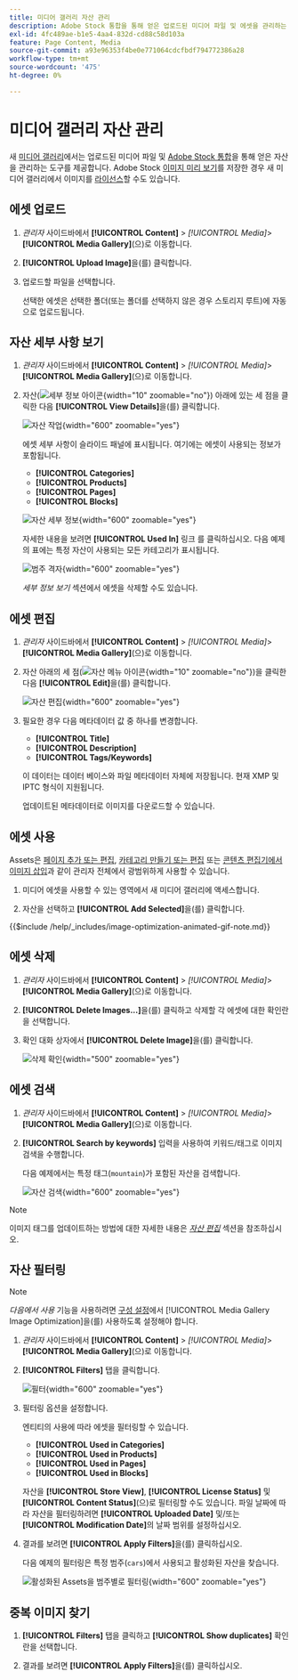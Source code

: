 ```yaml
---
title: 미디어 갤러리 자산 관리
description: Adobe Stock 통합을 통해 얻은 업로드된 미디어 파일 및 에셋을 관리하는 방법을 알아봅니다.
exl-id: 4fc489ae-b1e5-4aa4-832d-cd88c58d103a
feature: Page Content, Media
source-git-commit: a93e96353f4be0e771064cdcfbdf794772386a28
workflow-type: tm+mt
source-wordcount: '475'
ht-degree: 0%

---
```


# 미디어 갤러리 자산 관리

새 [미디어 갤러리](media-gallery.md)에서는 업로드된 미디어 파일 및 [Adobe Stock 통합](adobe-stock.md)을 통해 얻은 자산을 관리하는 도구를 제공합니다. Adobe Stock [이미지 미리 보기](adobe-stock-save-preview.md)를 저장한 경우 새 미디어 갤러리에서 이미지를 [라이선스](adobe-stock-license-image.md)할 수도 있습니다.

## 에셋 업로드

1. _관리자_ 사이드바에서 **[!UICONTROL Content]** > _[!UICONTROL Media]_>**[!UICONTROL Media Gallery]**(으)로 이동합니다.

1. **[!UICONTROL Upload Image]**&#x200B;을(를) 클릭합니다.

1. 업로드할 파일을 선택합니다.

   선택한 에셋은 선택한 폴더(또는 폴더를 선택하지 않은 경우 스토리지 루트)에 자동으로 업로드됩니다.

## 자산 세부 사항 보기

1. _관리자_ 사이드바에서 **[!UICONTROL Content]** > _[!UICONTROL Media]_>**[!UICONTROL Media Gallery]**(으)로 이동합니다.

1. 자산(![세부 정보 아이콘](./assets/media-gallery-asset-menu-icon.png){width="10" zoomable="no"}) 아래에 있는 세 점을 클릭한 다음 **[!UICONTROL View Details]**&#x200B;을(를) 클릭합니다.

   ![자산 작업](./assets/media-gallery-asset-actions.png){width="600" zoomable="yes"}

   에셋 세부 사항이 슬라이드 패널에 표시됩니다. 여기에는 에셋이 사용되는 정보가 포함됩니다.

   - **[!UICONTROL Categories]**
   - **[!UICONTROL Products]**
   - **[!UICONTROL Pages]**
   - **[!UICONTROL Blocks]**

   ![자산 세부 정보](./assets/media-gallery-asset-details.png){width="600" zoomable="yes"}

   자세한 내용을 보려면 **[!UICONTROL Used In]** 링크 를 클릭하십시오. 다음 예제의 표에는 특정 자산이 사용되는 모든 카테고리가 표시됩니다.

   ![범주 격자](./assets/media-gallery-asset-categories.png){width="600" zoomable="yes"}

   _세부 정보 보기_ 섹션에서 에셋을 삭제할 수도 있습니다.

## 에셋 편집

1. _관리자_ 사이드바에서 **[!UICONTROL Content]** > _[!UICONTROL Media]_>**[!UICONTROL Media Gallery]**(으)로 이동합니다.

1. 자산 아래의 세 점(![자산 메뉴 아이콘](./assets/media-gallery-asset-menu-icon.png){width="10" zoomable="no"})을 클릭한 다음 **[!UICONTROL Edit]**&#x200B;을(를) 클릭합니다.

   ![자산 편집](./assets/media-gallery-edit-asset.png){width="600" zoomable="yes"}

1. 필요한 경우 다음 메타데이터 값 중 하나를 변경합니다.

   - **[!UICONTROL Title]**
   - **[!UICONTROL Description]**
   - **[!UICONTROL Tags/Keywords]**

   이 데이터는 데이터 베이스와 파일 메타데이터 자체에 저장됩니다. 현재 XMP 및 IPTC 형식이 지원됩니다.

   업데이트된 메타데이터로 이미지를 다운로드할 수 있습니다.

## 에셋 사용

Assets은 [페이지 추가 또는 편집](page-add.md), [카테고리 만들기 또는 편집](../catalog/category-create.md) 또는 [콘텐츠 편집기에서 이미지 삽입](editor-insert-image.md)과 같이 관리자 전체에서 광범위하게 사용할 수 있습니다.

1. 미디어 에셋을 사용할 수 있는 영역에서 새 미디어 갤러리에 액세스합니다.

1. 자산을 선택하고 **[!UICONTROL Add Selected]**&#x200B;을(를) 클릭합니다.

{{$include /help/_includes/image-optimization-animated-gif-note.md}}

## 에셋 삭제

1. _관리자_ 사이드바에서 **[!UICONTROL Content]** > _[!UICONTROL Media]_>**[!UICONTROL Media Gallery]**(으)로 이동합니다.

1. **[!UICONTROL Delete Images...]**&#x200B;을(를) 클릭하고 삭제할 각 에셋에 대한 확인란을 선택합니다.

1. 확인 대화 상자에서 **[!UICONTROL Delete Image]**&#x200B;을(를) 클릭합니다.

   ![삭제 확인](./assets/media-gallery-bulk-delete-confirm.png){width="500" zoomable="yes"}

## 에셋 검색

1. _관리자_ 사이드바에서 **[!UICONTROL Content]** > _[!UICONTROL Media]_>**[!UICONTROL Media Gallery]**(으)로 이동합니다.

1. **[!UICONTROL Search by keywords]** 입력을 사용하여 키워드/태그로 이미지 검색을 수행합니다.

   다음 예제에서는 특정 태그(`mountain`)가 포함된 자산을 검색합니다.

   ![자산 검색](./assets/media-gallery-asset-search.png){width="600" zoomable="yes"}

>[!NOTE]
>
>이미지 태그를 업데이트하는 방법에 대한 자세한 내용은 _[자산 편집](#edit-an-asset)_ 섹션을 참조하십시오.

## 자산 필터링

>[!NOTE]
>
>_다음에서 사용_ 기능을 사용하려면 [구성 설정](media-gallery-image-optimization.md)에서 [!UICONTROL Media Gallery Image Optimization]을(를) 사용하도록 설정해야 합니다.

1. _관리자_ 사이드바에서 **[!UICONTROL Content]** > _[!UICONTROL Media]_>**[!UICONTROL Media Gallery]**(으)로 이동합니다.

1. **[!UICONTROL Filters]** 탭을 클릭합니다.

   ![필터](./assets/media-gallery-filters.png){width="600" zoomable="yes"}

1. 필터링 옵션을 설정합니다.

   엔티티의 사용에 따라 에셋을 필터링할 수 있습니다.

   - **[!UICONTROL Used in Categories]**
   - **[!UICONTROL Used in Products]**
   - **[!UICONTROL Used in Pages]**
   - **[!UICONTROL Used in Blocks]**

   자산을 **[!UICONTROL Store View]**, **[!UICONTROL License Status]** 및 **[!UICONTROL Content Status]**(으)로 필터링할 수도 있습니다. 파일 날짜에 따라 자산을 필터링하려면 **[!UICONTROL Uploaded Date]** 및/또는 **[!UICONTROL Modification Date]**&#x200B;의 날짜 범위를 설정하십시오.

1. 결과를 보려면 **[!UICONTROL Apply Filters]**&#x200B;을(를) 클릭하십시오.

   다음 예제의 필터링은 특정 범주(`cars`)에서 사용되고 활성화된 자산을 찾습니다.

   ![활성화된 Assets을 범주별로 필터링](./assets/media-gallery-filter-by-category.png){width="600" zoomable="yes"}

## 중복 이미지 찾기

1. **[!UICONTROL Filters]** 탭을 클릭하고 **[!UICONTROL Show duplicates]** 확인란을 선택합니다.

1. 결과를 보려면 **[!UICONTROL Apply Filters]**&#x200B;을(를) 클릭하십시오.
